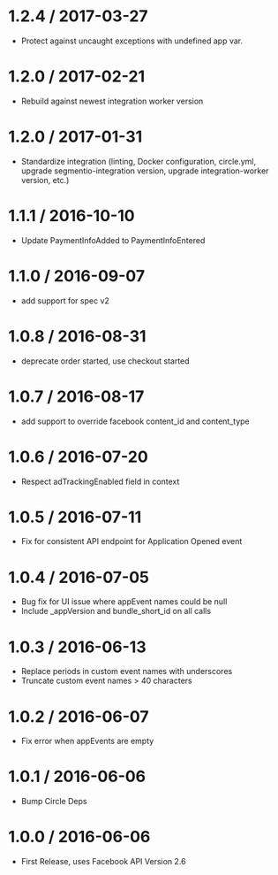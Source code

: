 1.2.4 / 2017-03-27
==================

  * Protect against uncaught exceptions with undefined app var.

1.2.0 / 2017-02-21
==================

  * Rebuild against newest integration worker version

1.2.0 / 2017-01-31
==================

  * Standardize integration (linting, Docker configuration, circle.yml, upgrade
segmentio-integration version, upgrade integration-worker version, etc.)


1.1.1 / 2016-10-10
==================

  * Update PaymentInfoAdded to PaymentInfoEntered 

1.1.0 / 2016-09-07
==================

  * add support for spec v2

1.0.8 / 2016-08-31
==================

  * deprecate order started, use checkout started

1.0.7 / 2016-08-17
==================

  * add support to override facebook content_id and content_type

1.0.6 / 2016-07-20
==================

  * Respect adTrackingEnabled field in context

1.0.5 / 2016-07-11
==================

  * Fix for consistent API endpoint for Application Opened event

1.0.4 / 2016-07-05
==================

  * Bug fix for UI issue where appEvent names could be null
  * Include _appVersion and bundle_short_id on all calls

1.0.3 / 2016-06-13
==================

  * Replace periods in custom event names with underscores
  * Truncate custom event names > 40 characters

1.0.2 / 2016-06-07
==================

  * Fix error when appEvents are empty

1.0.1 / 2016-06-06
==================

  * Bump Circle Deps


1.0.0 / 2016-06-06
==================

  * First Release, uses Facebook API Version 2.6
